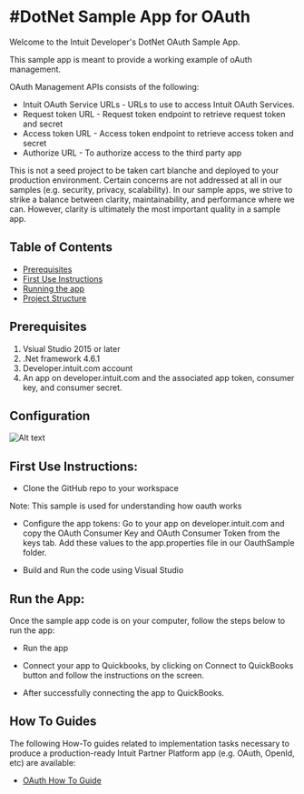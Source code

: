 #DotNet Sample App for OAuth
=====================================
<p>
Welcome to the Intuit Developer's DotNet OAuth Sample App.
</p>
<p>
This sample app is meant to provide a working example of oAuth management.
</p>
<p>

OAuth Management APIs consists of the following:

<ul>
<li>Intuit OAuth Service URLs - URLs to use to access Intuit OAuth Services.</li>
<li>Request token URL - Request token endpoint to retrieve request token and secret</li> 
<li>Access token URL - Access token endpoint to retrieve access token and secret </li>
<li>Authorize URL - To authorize access to the third party app</li>
</ul>
</p>
<p>

This is not a seed project to be taken cart blanche and deployed to your production environment. Certain concerns are not addressed at all in our samples (e.g. security, privacy, scalability). In our sample apps, we strive to strike a balance between clarity, maintainability, and performance where we can. However, clarity is ultimately the most important quality in a sample app.

</p>

## Table of Contents

* [Prerequisites](#prerequisites)
* [First Use Instructions](#first-use-instructions)
* [Running the app](#running-the-app)
* [Project Structure](#project-structure)

## Prerequisites

1. Vsiual Studio 2015 or later
2. .Net framework 4.6.1
3. Developer.intuit.com account
4. An app on developer.intuit.com and the associated app token, consumer key, and consumer secret.

## Configuration
![Alt text](images/config.JPG "Configurations")

## First Use Instructions:

- Clone the GitHub repo to your workspace

Note: This sample is used for understanding how oauth works

- Configure the app tokens: Go to your app on developer.intuit.com and copy the OAuth Consumer Key and OAuth Consumer Token from the keys tab. Add these values to the app.properties file in our OauthSample folder.

- Build and Run the code using Visual Studio

## Run the App:

Once the sample app code is on your computer, follow the steps below to run the app:

- Run the app

- Connect your app to Quickbooks, by clicking on Connect to QuickBooks button and follow the instructions on the screen.

- After successfully connecting the app to QuickBooks.

## How To Guides

The following How-To guides related to implementation tasks necessary to produce a production-ready Intuit Partner Platform app (e.g. OAuth, OpenId, etc) are available:

* [OAuth How To Guide](https://developer.intuit.com/blog/2015/02/19/oauth-for-intuit-demystified)
